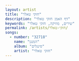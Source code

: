 ```yaml
---
layout: artist
title: "חזקי טאלר"
description: "דף האמן חזקי טאלר"
keywords: "שירים, מוזיקה, חזקי טאלר"
permalink: /artists/חזקי-טאלר/
songs:
  - number: "32718"
    name: "המנגן"
    album: "סינגלים"
    artist: "חזקי טאלר"
---
```

